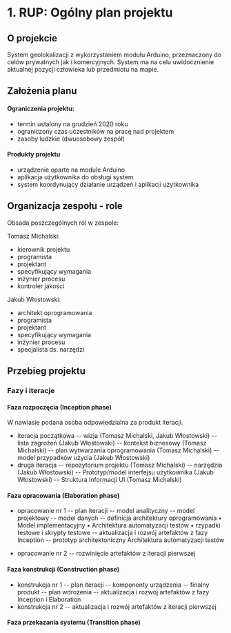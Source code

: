 # 1. RUP: Ogólny plan projektu

## O projekcie

System geolokalizacji z wykorzystaniem modułu Arduino, przeznaczony do celów prywatnych jak i komercyjnych. System ma na celu uwidocznienie aktualnej pozycji człowieka lub przedmiotu na mapie.

## Założenia planu

#### Ograniczenia projektu: 
- termin ustalony na grudzień 2020 roku
- ograniczony czas uczestników na pracę nad projektem
- zasoby ludzkie (dwuosobowy zespół)
#### Produkty projektu
- urządzenie oparte na module Arduino
- aplikacja użytkownika do obsługi system
- system koordynujący działanie urządzeń i aplikacji użytkownika

## Organizacja zespołu - role

Obsada poszczególnych ról w zespole:

Tomasz Michalski:
- kierownik projektu
- programista
- projektant
- specyfikujący wymagania
- inżynier procesu
- kontroler jakości

Jakub Włostowski:
- architekt oprogramowania
- programista
- projektant
- specyfikujący wymagania
- inżynier procesu
- specjalista ds. narzędzi 

## Przebieg projektu
### Fazy i iteracje
#### Faza rozpoczęcia (Inception phase)
W nawiasie podana osoba odpowiedzialna za produkt iteracji.

- iteracja początkowa
-- wizja (Tomasz Michalski, Jakub Włostowski)
-- lista zagrożeń (Jakub Włostowski)
 -- kontekst biznesowy (Tomasz Michalski)
 -- plan wytwarzania oprogramowania (Tomasz Michalski)
 -- model przypadków użycia (Jakub Włostowski)
- druga iteracja
-- repozytorium projektu (Tomasz Michalski)
 -- narzędzia (Jakub Włostowski)
-- Prototyp/model interfejsu użytkownika (Jakub Włostowski)
-- Struktura informacji UI (Tomasz Michalski)
#### Faza opracowania (Elaboration phase)
- opracowanie nr 1
 -- plan iteracji
  -- model analityczny 
  -- model projektowy 
  -- model danych
 -- definicja architektury oprogramowania
  • Model implementacyjny  • Architektura automatyzacji testów • rzypadki testowe i skrypty testowe
 -- aktualizacja i rozwój artefaktów z fazy Inception
 -- prototyp architektoniczny Architektura automatyzacji testów

- opracowanie nr 2
 -- rozwinięcie artefaktów z iteracji pierwszej


#### Faza konstrukcji (Construction phase)
- konstrukcja nr 1
 -- plan iteracji
 -- komponenty urządzenia
 -- finalny produkt
 -- plan wdrożenia
 -- aktualizacja i rozwój artefaktów z fazy Inception i Elaboration
- konstrukcja nr 2
 -- aktualizacja i rozwój artefaktów z iteracji pierwszej

#### Faza przekazania systemu (Transition phase)
<!--stackedit_data:
eyJoaXN0b3J5IjpbLTEyMTE1OTU0MzksLTE5MDEyODM1MjEsND
A4NzM1ODU0LC0xMjAxOTAyNjYxLC0xMDQ1NTQ0MTY3LC01Mzc3
MTQ4OTAsLTI1MTU0MDg5MSwtMzI4MTUxNDM3LDM3OTg4NzUwMS
wtMTU0Nzk5NDg5OSw2NzIwNDc5MV19
-->